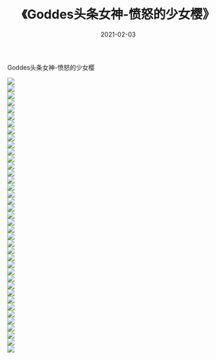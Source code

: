 ﻿---
layout: post
title:  《Goddes头条女神-愤怒的少女樱》
date:   2021-02-03
img: http://img.660000.xyz/Sharelink/网络美图/2021/Goddes头条女神-愤怒的少女樱/000.jpg
categories: [美女, 清纯, 唯美]
---

Goddes头条女神-愤怒的少女樱

  ![](http://img.660000.xyz/Sharelink/网络美图/2021/Goddes头条女神-愤怒的少女樱/001.jpg) <br> ![](http://img.660000.xyz/Sharelink/网络美图/2021/Goddes头条女神-愤怒的少女樱/002.jpg) <br> ![](http://img.660000.xyz/Sharelink/网络美图/2021/Goddes头条女神-愤怒的少女樱/003.jpg) <br> ![](http://img.660000.xyz/Sharelink/网络美图/2021/Goddes头条女神-愤怒的少女樱/004.jpg) <br> ![](http://img.660000.xyz/Sharelink/网络美图/2021/Goddes头条女神-愤怒的少女樱/005.jpg) <br> ![](http://img.660000.xyz/Sharelink/网络美图/2021/Goddes头条女神-愤怒的少女樱/006.jpg) <br> ![](http://img.660000.xyz/Sharelink/网络美图/2021/Goddes头条女神-愤怒的少女樱/007.jpg) <br> ![](http://img.660000.xyz/Sharelink/网络美图/2021/Goddes头条女神-愤怒的少女樱/008.jpg) <br> ![](http://img.660000.xyz/Sharelink/网络美图/2021/Goddes头条女神-愤怒的少女樱/009.jpg) <br> ![](http://img.660000.xyz/Sharelink/网络美图/2021/Goddes头条女神-愤怒的少女樱/010.jpg) <br> ![](http://img.660000.xyz/Sharelink/网络美图/2021/Goddes头条女神-愤怒的少女樱/011.jpg) <br> ![](http://img.660000.xyz/Sharelink/网络美图/2021/Goddes头条女神-愤怒的少女樱/012.jpg) <br> ![](http://img.660000.xyz/Sharelink/网络美图/2021/Goddes头条女神-愤怒的少女樱/013.jpg) <br> ![](http://img.660000.xyz/Sharelink/网络美图/2021/Goddes头条女神-愤怒的少女樱/014.jpg) <br> ![](http://img.660000.xyz/Sharelink/网络美图/2021/Goddes头条女神-愤怒的少女樱/015.jpg) <br> ![](http://img.660000.xyz/Sharelink/网络美图/2021/Goddes头条女神-愤怒的少女樱/016.jpg) <br> ![](http://img.660000.xyz/Sharelink/网络美图/2021/Goddes头条女神-愤怒的少女樱/017.jpg) <br> ![](http://img.660000.xyz/Sharelink/网络美图/2021/Goddes头条女神-愤怒的少女樱/018.jpg) <br> ![](http://img.660000.xyz/Sharelink/网络美图/2021/Goddes头条女神-愤怒的少女樱/019.jpg) <br> ![](http://img.660000.xyz/Sharelink/网络美图/2021/Goddes头条女神-愤怒的少女樱/020.jpg) <br> ![](http://img.660000.xyz/Sharelink/网络美图/2021/Goddes头条女神-愤怒的少女樱/021.jpg) <br> ![](http://img.660000.xyz/Sharelink/网络美图/2021/Goddes头条女神-愤怒的少女樱/022.jpg) <br> ![](http://img.660000.xyz/Sharelink/网络美图/2021/Goddes头条女神-愤怒的少女樱/023.jpg) <br> ![](http://img.660000.xyz/Sharelink/网络美图/2021/Goddes头条女神-愤怒的少女樱/024.jpg) <br> ![](http://img.660000.xyz/Sharelink/网络美图/2021/Goddes头条女神-愤怒的少女樱/025.jpg) <br> ![](http://img.660000.xyz/Sharelink/网络美图/2021/Goddes头条女神-愤怒的少女樱/026.jpg) <br> ![](http://img.660000.xyz/Sharelink/网络美图/2021/Goddes头条女神-愤怒的少女樱/027.jpg) <br> ![](http://img.660000.xyz/Sharelink/网络美图/2021/Goddes头条女神-愤怒的少女樱/028.jpg) <br> ![](http://img.660000.xyz/Sharelink/网络美图/2021/Goddes头条女神-愤怒的少女樱/029.jpg) <br> ![](http://img.660000.xyz/Sharelink/网络美图/2021/Goddes头条女神-愤怒的少女樱/030.jpg) <br> ![](http://img.660000.xyz/Sharelink/网络美图/2021/Goddes头条女神-愤怒的少女樱/031.jpg) <br> ![](http://img.660000.xyz/Sharelink/网络美图/2021/Goddes头条女神-愤怒的少女樱/032.jpg) <br> ![](http://img.660000.xyz/Sharelink/网络美图/2021/Goddes头条女神-愤怒的少女樱/033.jpg) <br> ![](http://img.660000.xyz/Sharelink/网络美图/2021/Goddes头条女神-愤怒的少女樱/034.jpg) <br> ![](http://img.660000.xyz/Sharelink/网络美图/2021/Goddes头条女神-愤怒的少女樱/035.jpg) <br> ![](http://img.660000.xyz/Sharelink/网络美图/2021/Goddes头条女神-愤怒的少女樱/036.jpg) <br> ![](http://img.660000.xyz/Sharelink/网络美图/2021/Goddes头条女神-愤怒的少女樱/037.jpg) <br> ![](http://img.660000.xyz/Sharelink/网络美图/2021/Goddes头条女神-愤怒的少女樱/038.jpg) <br> ![](http://img.660000.xyz/Sharelink/网络美图/2021/Goddes头条女神-愤怒的少女樱/039.jpg) <br>